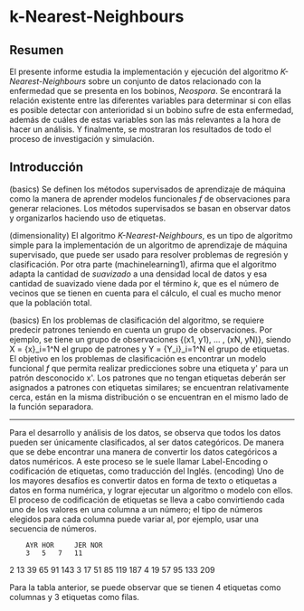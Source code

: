 # k-Nearest-Neighbours

## Resumen

El presente informe estudia la implementación y ejecución del algoritmo _K-Nearest-Neighbours_
sobre un conjunto de datos relacionado con la enfermedad que se presenta en los bobinos, _Neospora_.
Se encontrará la relación existente entre las diferentes variables para determinar si con ellas es
posible detectar con anterioridad si un bobino sufre de esta enfermedad, además de cuáles de estas
variables son las más relevantes a la hora de hacer un análisis.  Y finalmente, se mostraran los
resultados de todo el proceso de investigación y simulación.

## Introducción

(basics) Se definen los métodos supervisados de aprendizaje de máquina como la manera
de aprender modelos funcionales _f_ de observaciones para generar relaciones.
Los métodos supervisados se basan en observar datos y organizarlos haciendo
uso de etiquetas.

(dimensionality) El algoritmo _K-Nearest-Neighbours_, es un tipo de algoritmo simple para
la implementación de un algoritmo de aprendizaje de máquina supervisado, que puede ser usado para
resolver problemas de regresión y clasificación.  Por otra parte (machinelearning1), afirma que
el algoritmo adapta la cantidad de _suavizado_ a una densidad local de datos y esa cantidad de
suavizado viene dada por el término _k_, que es el número de vecinos que se tienen en cuenta para
el cálculo, el cual es mucho menor que la población total.

(basics) En los problemas de clasificación del algoritmo, se requiere predecir
patrones teniendo en cuenta un grupo de observaciones.  Por ejemplo, se tiene
un grupo de observaciones {(x1, y1), ... , (xN, yN)}, siendo X = {x}_i=1^N el
grupo de patrones y Y = {Y_i}_i=1^N el grupo de etiquetas. El objetivo en
los problemas de clasificación es encontrar un modelo funcional _f_ que permita
realizar predicciones sobre una etiqueta y' para un patrón desconocido x'. Los
patrones que no tengan etiquetas deberán ser asignados a patrones con etiquetas
similares; se encuentran relativamente cerca, están en la misma distribución o
se encuentran en el mismo lado de la función separadora.


---
Para el desarrollo y análisis de los datos, se observa que todos los datos pueden
ser únicamente clasificados, al ser datos categóricos.  De manera que se debe
encontrar una manera de convertir los datos categóricos a datos numéricos.  A
este proceso se le suele llamar Label-Encoding o codificación de etiquetas, como
traducción del Inglés. (encoding) Uno de los mayores desafíos es convertir datos
en forma de texto o etiquetas a datos en forma numérica, y lograr ejecutar un
algoritmo o modelo con ellos. El proceso de codificación de etiquetas se lleva
a cabo convirtiendo cada uno de los valores en una columna a un número; el tipo
de números elegidos para cada columna puede variar al, por ejemplo, usar una
secuencia de números.

		AYR	HOR 	JER	NOR
		3	5	7	11
2	13	39	65	91	143
3	17	51	85	119	187
4	19	57	95	133	209

Para la tabla anterior, se puede observar que se tienen 4 etiquetas como columnas
y 3 etiquetas como filas.
